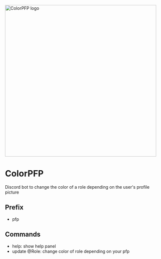 <img src="logo.png" alt="ColorPFP logo" width="500">

# ColorPFP
Discord bot to change the color of a role depending on the user's profile picture
## Prefix
- pfp
## Commands
 - help: show help panel
 - update @Role: change color of role depending on your pfp
 

